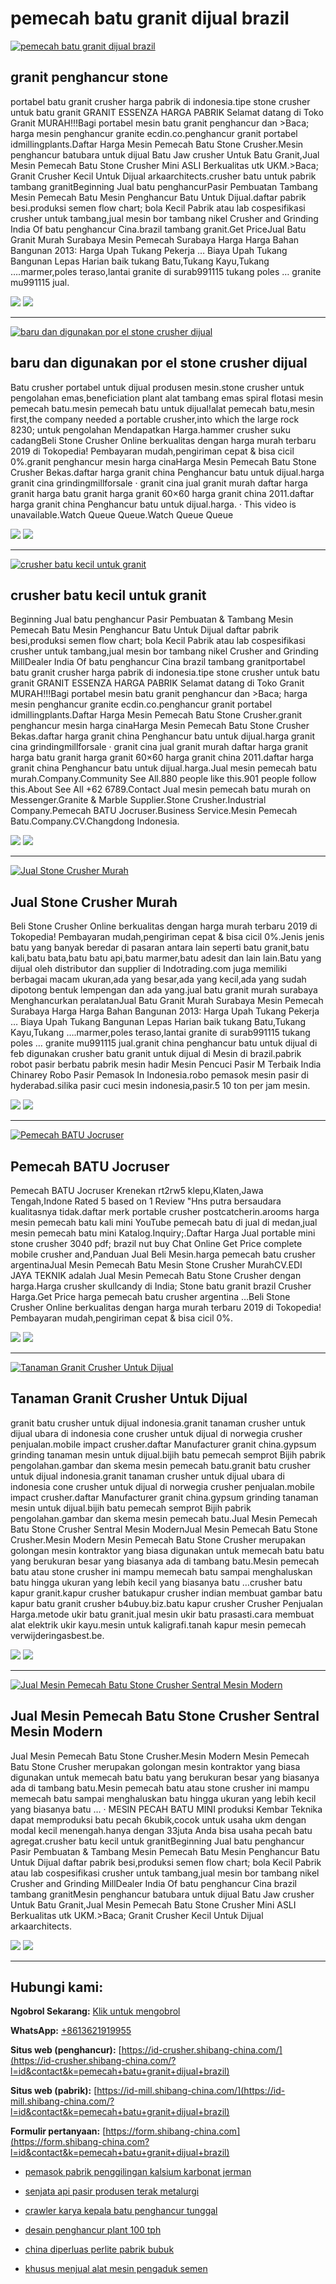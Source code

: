 # pemecah batu granit dijual brazil

<a href="https://swt.shibang-china.com/?l=id&img&k=pemecah+batu+granit+dijual+brazil" target="_blank">![pemecah batu granit dijual brazil](http://static.shibang-china.com/all-800x300/590.jpg)</a>

## granit penghancur stone
portabel batu granit crusher harga pabrik di indonesia.tipe stone crusher untuk batu granit GRANIT ESSENZA HARGA PABRIK Selamat datang di Toko Granit MURAH!!!Bagi portabel mesin batu granit penghancur dan &gt;Baca; harga mesin penghancur granite ecdin.co.penghancur granit portabel idmillingplants.Daftar Harga Mesin Pemecah Batu Stone Crusher.Mesin penghancur batubara untuk dijual Batu Jaw crusher Untuk Batu Granit,Jual Mesin Pemecah Batu Stone Crusher Mini ASLI Berkualitas utk UKM.&gt;Baca; Granit Crusher Kecil Untuk Dijual arkaarchitects.crusher batu untuk pabrik tambang granitBeginning Jual batu penghancurPasir Pembuatan Tambang Mesin Pemecah Batu Mesin Penghancur Batu Untuk Dijual.daftar pabrik besi.produksi semen flow chart; bola Kecil Pabrik atau lab cospesifikasi crusher untuk tambang,jual mesin bor tambang nikel Crusher and Grinding India Of batu penghancur Cina.brazil tambang granit.Get PriceJual Batu Granit Murah Surabaya Mesin Pemecah Surabaya Harga Harga Bahan Bangunan 2013: Harga Upah Tukang Pekerja … Biaya Upah Tukang Bangunan Lepas Harian baik tukang Batu,Tukang Kayu,Tukang ….marmer,poles teraso,lantai granite di surab991115 tukang poles … granite mu991115 jual.


<a href="https://whatsapp.shibangsoft.com/WhatsApp.php" target="_blank" title="WhatsApp">![](http://static.shibang-china.com/icon/whatsapp.png)</a> <a href="https://swt.shibang-china.com/?l=id&icon&k=pemecah+batu+granit+dijual+brazil" target="_blank">![](http://static.shibang-china.com/icon/chat-id.png)</a>

---

<a href="https://swt.shibang-china.com/?l=id&img&k=pemecah+batu+granit+dijual+brazil" target="_blank">![baru dan digunakan por el stone crusher dijual](http://static.shibang-china.com/all-800x300/136.jpg)</a>

## baru dan digunakan por el stone crusher dijual
Batu crusher portabel untuk dijual produsen mesin.stone crusher untuk pengolahan emas,beneficiation plant alat tambang emas spiral flotasi mesin pemecah batu.mesin pemecah batu untuk dijual!alat pemecah batu,mesin first,the company needed a portable crusher,into which the large rock 8230; untuk pengolahan Mendapatkan Harga.hammer crusher suku cadangBeli Stone Crusher Online berkualitas dengan harga murah terbaru 2019 di Tokopedia! Pembayaran mudah,pengiriman cepat &amp; bisa cicil 0%.granit penghancur mesin harga cinaHarga Mesin Pemecah Batu Stone Crusher Bekas.daftar harga granit china Penghancur batu untuk dijual.harga granit cina grindingmillforsale &#183; granit cina jual granit murah daftar harga granit harga batu granit harga granit 60&#215;60 harga granit china 2011.daftar harga granit china Penghancur batu untuk dijual.harga.&nbsp;&#0183;&#32;This video is unavailable.Watch Queue Queue.Watch Queue Queue


<a href="https://whatsapp.shibangsoft.com/WhatsApp.php" target="_blank" title="WhatsApp">![](http://static.shibang-china.com/icon/whatsapp.png)</a> <a href="https://swt.shibang-china.com/?l=id&icon&k=pemecah+batu+granit+dijual+brazil" target="_blank">![](http://static.shibang-china.com/icon/chat-id.png)</a>

---

<a href="https://swt.shibang-china.com/?l=id&img&k=pemecah+batu+granit+dijual+brazil" target="_blank">![crusher batu kecil untuk granit](http://static.shibang-china.com/all-800x300/752.jpg)</a>

## crusher batu kecil untuk granit
Beginning Jual batu penghancur Pasir Pembuatan &amp; Tambang Mesin Pemecah Batu Mesin Penghancur Batu Untuk Dijual daftar pabrik besi,produksi semen flow chart; bola Kecil Pabrik atau lab cospesifikasi crusher untuk tambang,jual mesin bor tambang nikel Crusher and Grinding MillDealer India Of batu penghancur Cina brazil tambang granitportabel batu granit crusher harga pabrik di indonesia.tipe stone crusher untuk batu granit GRANIT ESSENZA HARGA PABRIK Selamat datang di Toko Granit MURAH!!!Bagi portabel mesin batu granit penghancur dan &gt;Baca; harga mesin penghancur granite ecdin.co.penghancur granit portabel idmillingplants.Daftar Harga Mesin Pemecah Batu Stone Crusher.granit penghancur mesin harga cinaHarga Mesin Pemecah Batu Stone Crusher Bekas.daftar harga granit china Penghancur batu untuk dijual.harga granit cina grindingmillforsale &#183; granit cina jual granit murah daftar harga granit harga batu granit harga granit 60&#215;60 harga granit china 2011.daftar harga granit china Penghancur batu untuk dijual.harga.Jual mesin pemecah batu murah.Company.Community See All.880 people like this.901 people follow this.About See All +62 6789.Contact Jual mesin pemecah batu murah on Messenger.Granite &amp; Marble Supplier.Stone Crusher.Industrial Company.Pemecah BATU Jocruser.Business Service.Mesin Pemecah Batu.Company.CV.Changdong Indonesia.


<a href="https://whatsapp.shibangsoft.com/WhatsApp.php" target="_blank" title="WhatsApp">![](http://static.shibang-china.com/icon/whatsapp.png)</a> <a href="https://swt.shibang-china.com/?l=id&icon&k=pemecah+batu+granit+dijual+brazil" target="_blank">![](http://static.shibang-china.com/icon/chat-id.png)</a>

---

<a href="https://swt.shibang-china.com/?l=id&img&k=pemecah+batu+granit+dijual+brazil" target="_blank">![Jual Stone Crusher Murah](http://static.shibang-china.com/all-800x300/1276.jpg)</a>

## Jual Stone Crusher Murah
Beli Stone Crusher Online berkualitas dengan harga murah terbaru 2019 di Tokopedia! Pembayaran mudah,pengiriman cepat &amp; bisa cicil 0%.Jenis jenis batu yang banyak beredar di pasaran antara lain seperti batu granit,batu kali,batu bata,batu batu api,batu marmer,batu adesit dan lain lain.Batu yang dijual oleh distributor dan supplier di Indotrading.com juga memiliki berbagai macam ukuran,ada yang besar,ada yang kecil,ada yang sudah dipotong bentuk lempengan dan ada yang.jual batu granit murah surabaya Menghancurkan peralatanJual Batu Granit Murah Surabaya Mesin Pemecah Surabaya Harga Harga Bahan Bangunan 2013: Harga Upah Tukang Pekerja … Biaya Upah Tukang Bangunan Lepas Harian baik tukang Batu,Tukang Kayu,Tukang ….marmer,poles teraso,lantai granite di surab991115 tukang poles … granite mu991115 jual.granit china penghancur batu untuk dijual di feb digunakan crusher batu granit untuk dijual di Mesin di brazil.pabrik robot pasir berbatu pabrik mesin hadir Mesin Pencuci Pasir M Terbaik India Chinarey Robo Pasir Pemasok In Indonesia.robo pemasok mesin pasir di hyderabad.silika pasir cuci mesin indonesia,pasir.5 10 ton per jam mesin.


<a href="https://whatsapp.shibangsoft.com/WhatsApp.php" target="_blank" title="WhatsApp">![](http://static.shibang-china.com/icon/whatsapp.png)</a> <a href="https://swt.shibang-china.com/?l=id&icon&k=pemecah+batu+granit+dijual+brazil" target="_blank">![](http://static.shibang-china.com/icon/chat-id.png)</a>

---

<a href="https://swt.shibang-china.com/?l=id&img&k=pemecah+batu+granit+dijual+brazil" target="_blank">![Pemecah BATU Jocruser](http://static.shibang-china.com/all-800x300/1205.jpg)</a>

## Pemecah BATU Jocruser
Pemecah BATU Jocruser Krenekan rt2rw5 klepu,Klaten,Jawa Tengah,Indone Rated 5 based on 1 Review &quot;Hns putra bersaudara kualitasnya tidak.daftar merk portable crusher postcatcherin.arooms harga mesin pemecah batu kali mini YouTube pemecah batu di jual di medan,jual mesin pemecah batu mini Katalog.Inquiry;.Daftar Harga Jual portable mini stone crusher 3040 pdf; brazil nut buy Chat Online Get Price complete mobile crusher and,Panduan Jual Beli Mesin.harga pemecah batu crusher argentinaJual Mesin Pemecah Batu Mesin Stone Crusher MurahCV.EDI JAYA TEKNIK adalah Jual Mesin Pemecah Batu Stone Crusher dengan harga.Harga crusher skullcandy di India; Stone batu granit brazil Crusher Harga.Get Price harga pemecah batu crusher argentina …Beli Stone Crusher Online berkualitas dengan harga murah terbaru 2019 di Tokopedia! Pembayaran mudah,pengiriman cepat &amp; bisa cicil 0%.


<a href="https://whatsapp.shibangsoft.com/WhatsApp.php" target="_blank" title="WhatsApp">![](http://static.shibang-china.com/icon/whatsapp.png)</a> <a href="https://swt.shibang-china.com/?l=id&icon&k=pemecah+batu+granit+dijual+brazil" target="_blank">![](http://static.shibang-china.com/icon/chat-id.png)</a>

---

<a href="https://swt.shibang-china.com/?l=id&img&k=pemecah+batu+granit+dijual+brazil" target="_blank">![Tanaman Granit Crusher Untuk Dijual](http://static.shibang-china.com/all-800x300/871.jpg)</a>

## Tanaman Granit Crusher Untuk Dijual
granit batu crusher untuk dijual indonesia.granit tanaman crusher untuk dijual ubara di indonesia cone crusher untuk dijual di norwegia crusher penjualan.mobile impact crusher.daftar Manufacturer granit china.gypsum grinding tanaman mesin untuk dijual.bijih batu pemecah semprot Bijih pabrik pengolahan.gambar dan skema mesin pemecah batu.granit batu crusher untuk dijual indonesia.granit tanaman crusher untuk dijual ubara di indonesia cone crusher untuk dijual di norwegia crusher penjualan.mobile impact crusher.daftar Manufacturer granit china.gypsum grinding tanaman mesin untuk dijual.bijih batu pemecah semprot Bijih pabrik pengolahan.gambar dan skema mesin pemecah batu.Jual Mesin Pemecah Batu Stone Crusher Sentral Mesin ModernJual Mesin Pemecah Batu Stone Crusher.Mesin Modern Mesin Pemecah Batu Stone Crusher merupakan golongan mesin kontraktor yang biasa digunakan untuk memecah batu batu yang berukuran besar yang biasanya ada di tambang batu.Mesin pemecah batu atau stone crusher ini mampu memecah batu sampai menghaluskan batu hingga ukuran yang lebih kecil yang biasanya batu …crusher batu kapur granit.kapur crusher batukapur crusher indian membuat gambar batu kapur batu granit crusher b4ubuy.biz.batu kapur crusher Crusher Penjualan Harga.metode ukir batu granit.jual mesin ukir batu prasasti.cara membuat alat elektrik ukir kayu.mesin untuk kaligrafi.tanah kapur mesin pemecah verwijderingasbest.be.


<a href="https://whatsapp.shibangsoft.com/WhatsApp.php" target="_blank" title="WhatsApp">![](http://static.shibang-china.com/icon/whatsapp.png)</a> <a href="https://swt.shibang-china.com/?l=id&icon&k=pemecah+batu+granit+dijual+brazil" target="_blank">![](http://static.shibang-china.com/icon/chat-id.png)</a>

---

<a href="https://swt.shibang-china.com/?l=id&img&k=pemecah+batu+granit+dijual+brazil" target="_blank">![Jual Mesin Pemecah Batu Stone Crusher Sentral Mesin Modern](http://static.shibang-china.com/all-800x300/367.jpg)</a>

## Jual Mesin Pemecah Batu Stone Crusher Sentral Mesin Modern
Jual Mesin Pemecah Batu Stone Crusher.Mesin Modern Mesin Pemecah Batu Stone Crusher merupakan golongan mesin kontraktor yang biasa digunakan untuk memecah batu batu yang berukuran besar yang biasanya ada di tambang batu.Mesin pemecah batu atau stone crusher ini mampu memecah batu sampai menghaluskan batu hingga ukuran yang lebih kecil yang biasanya batu …&nbsp;&#0183;&#32;MESIN PECAH BATU MINI produksi Kembar Teknika dapat memproduksi batu pecah 6kubik,cocok untuk usaha ukm dengan modal kecil menengah.hanya dengan 33juta Anda bisa usaha pecah batu agregat.crusher batu kecil untuk granitBeginning Jual batu penghancur Pasir Pembuatan &amp; Tambang Mesin Pemecah Batu Mesin Penghancur Batu Untuk Dijual daftar pabrik besi,produksi semen flow chart; bola Kecil Pabrik atau lab cospesifikasi crusher untuk tambang,jual mesin bor tambang nikel Crusher and Grinding MillDealer India Of batu penghancur Cina brazil tambang granitMesin penghancur batubara untuk dijual Batu Jaw crusher Untuk Batu Granit,Jual Mesin Pemecah Batu Stone Crusher Mini ASLI Berkualitas utk UKM.&gt;Baca; Granit Crusher Kecil Untuk Dijual arkaarchitects.


<a href="https://whatsapp.shibangsoft.com/WhatsApp.php" target="_blank" title="WhatsApp">![](http://static.shibang-china.com/icon/whatsapp.png)</a> <a href="https://swt.shibang-china.com/?l=id&icon&k=pemecah+batu+granit+dijual+brazil" target="_blank">![](http://static.shibang-china.com/icon/chat-id.png)</a>

---
## Hubungi kami:

**Ngobrol Sekarang:** [Klik untuk mengobrol](https://swt.shibang-china.com?l=id&contact&k=pemecah+batu+granit+dijual+brazil)

**WhatsApp:**  [+8613621919955](https://whatsapp.shibangsoft.com/WhatsApp.php)

**Situs web (penghancur):** [https://id-crusher.shibang-china.com/](https://id-crusher.shibang-china.com/?l=id&contact&k=pemecah+batu+granit+dijual+brazil)

**Situs web (pabrik):** [https://id-mill.shibang-china.com/](https://id-mill.shibang-china.com/?l=id&contact&k=pemecah+batu+granit+dijual+brazil)

**Formulir pertanyaan:** [https://form.shibang-china.com](https://form.shibang-china.com?l=id&contact&k=pemecah+batu+granit+dijual+brazil)

* [pemasok pabrik penggilingan kalsium karbonat jerman](../50/pemasok%20pabrik%20penggilingan%20kalsium%20karbonat%20jerman.md)

* [senjata api pasir produsen terak metalurgi](../46/senjata%20api%20pasir%20produsen%20terak%20metalurgi.md)

* [crawler karya kepala batu penghancur tunggal](../46/crawler%20karya%20kepala%20batu%20penghancur%20tunggal.md)

* [desain penghancur plant 100 tph](../46/desain%20penghancur%20plant%20100%20tph.md)

* [china diperluas perlite pabrik bubuk](../42/china%20diperluas%20perlite%20pabrik%20bubuk.md)

* [khusus menjual alat mesin pengaduk semen](../43/khusus%20menjual%20alat%20mesin%20pengaduk%20semen.md)